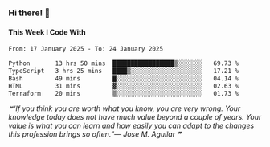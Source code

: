 ### Hi there! 👋

#### This Week I Code With
<!--START_SECTION:waka-->

```txt
From: 17 January 2025 - To: 24 January 2025

Python       13 hrs 50 mins  █████████████████▒░░░░░░░   69.73 %
TypeScript   3 hrs 25 mins   ████▒░░░░░░░░░░░░░░░░░░░░   17.21 %
Bash         49 mins         █░░░░░░░░░░░░░░░░░░░░░░░░   04.14 %
HTML         31 mins         ▓░░░░░░░░░░░░░░░░░░░░░░░░   02.63 %
Terraform    20 mins         ▒░░░░░░░░░░░░░░░░░░░░░░░░   01.73 %
```

<!--END_SECTION:waka-->

<!--STARTS_HERE_QUOTE_README-->
<i>❝“If you think you are worth what you know, you are very wrong.  Your knowledge today does not have much value beyond a couple of years.  Your value is what you can learn and how easily you can adapt to the changes this profession brings so often.”— Jose M. Aguilar   ❞</i>
<!--ENDS_HERE_QUOTE_README-->
